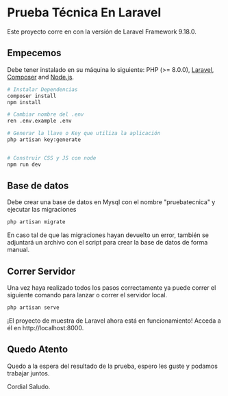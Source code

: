 # Prueba Técnica En Laravel

Este proyecto corre en con la versión de Laravel Framework 9.18.0.

## Empecemos

Debe tener instalado en su máquina  lo siguiente: PHP (>= 8.0.0), [Laravel](https://laravel.com), [Composer](https://getcomposer.org) and [Node.js](https://nodejs.org).

``` bash
# Instalar Dependencias
composer install
npm install

# Cambiar nombre del .env
ren .env.example .env

# Generar la llave o Key que utiliza la aplicación
php artisan key:generate


# Construir CSS y JS con node 
npm run dev
```
## Base de datos

Debe crear una base de datos en Mysql con el nombre "pruebatecnica" y ejecutar las migraciones

``` bash
php artisan migrate
```

En caso tal de que las migraciones hayan devuelto un error, también se adjuntará un archivo con el script para crear la base de datos de forma manual. 

## Correr Servidor

Una vez haya realizado todos los pasos correctamente ya puede correr el siguiente comando para lanzar o correr el servidor local.

``` bash
php artisan serve
```

¡El proyecto de muestra de Laravel ahora está en funcionamiento! Acceda a él en http://localhost:8000.

## Quedo Atento

Quedo a la espera del resultado de la prueba, espero les guste y podamos trabajar juntos.

Cordial Saludo.

